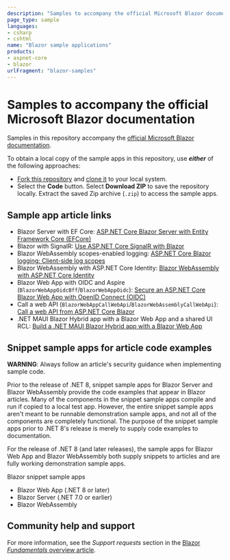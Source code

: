 ```yaml
---
description: "Samples to accompany the official Microsoft Blazor documentation."
page_type: sample
languages:
- csharp
- cshtml
name: "Blazor sample applications"
products:
- aspnet-core
- blazor
urlFragment: "blazor-samples"
---
```

# Samples to accompany the official Microsoft Blazor documentation

Samples in this repository accompany the [official Microsoft Blazor documentation](https://docs.microsoft.com/aspnet/core/blazor/).

To obtain a local copy of the sample apps in this repository, use ***either*** of the following approaches:

* [Fork this repository](https://docs.github.com/get-started/quickstart/fork-a-repo) and [clone it](https://docs.github.com/repositories/creating-and-managing-repositories/cloning-a-repository) to your local system.
* Select the **Code** button. Select **Download ZIP** to save the repository locally. Extract the saved Zip archive (`.zip`) to access the sample apps.

## Sample app article links

* Blazor Server with EF Core: [ASP.NET Core Blazor Server with Entity Framework Core (EFCore)](https://learn.microsoft.com/aspnet/core/blazor/blazor-server-ef-core)
* Blazor with SignalR: [Use ASP.NET Core SignalR with Blazor](https://learn.microsoft.com/aspnet/core/blazor/tutorials/signalr-blazor)
* Blazor WebAssembly scopes-enabled logging: [ASP.NET Core Blazor logging: Client-side log scopes](https://learn.microsoft.com/aspnet/core/blazor/fundamentals/logging#client-side-log-scopes)
* Blazor WebAssembly with ASP.NET Core Identity: [Blazor WebAssembly with ASP.NET Core Identity](https://learn.microsoft.com/aspnet/core/blazor/security/webassembly/standalone-with-identity)
* Blazor Web App with OIDC and Aspire (`BlazorWebAppOidcBff`/`BlazorWebAppOidc`): [Secure an ASP.NET Core Blazor Web App with OpenID Connect (OIDC)](https://learn.microsoft.com/aspnet/core/blazor/security/server/blazor-web-app-with-oidc)
* Call a web API (`BlazorWebAppCallWebApi`/`BlazorWebAssemblyCallWebApi`): [Call a web API from ASP.NET Core Blazor](https://learn.microsoft.com/aspnet/core/blazor/call-web-api)
* .NET MAUI Blazor Hybrid app with a Blazor Web App and a shared UI RCL: [Build a .NET MAUI Blazor Hybrid app with a Blazor Web App](https://learn.microsoft.com/aspnet/core/blazor/hybrid/tutorials/maui-blazor-web-app)

## Snippet sample apps for article code examples

**WARNING**: Always follow an article's security guidance when implementing sample code.

Prior to the release of .NET 8, snippet sample apps for Blazor Server and Blazor WebAssembly provide the code examples that appear in Blazor articles. Many of the components in the snippet sample apps compile and run if copied to a local test app. However, the entire snippet sample apps aren't meant to be runnable demonstration sample apps, and not all of the components are completely functional. The purpose of the snippet sample apps prior to .NET 8's release is merely to supply code examples to documentation.

For the release of .NET 8 (and later releases), the sample apps for Blazor Web App and Blazor WebAssembly both supply snippets to articles and are fully working demonstration sample apps.

Blazor snippet sample apps

* Blazor Web App (.NET 8 or later)
* Blazor Server (.NET 7.0 or earlier)
* Blazor WebAssembly

## Community help and support

For more information, see the *Support requests* section in the [Blazor *Fundamentals* overview article](https://docs.microsoft.com/aspnet/core/blazor/fundamentals/#support-requests).
